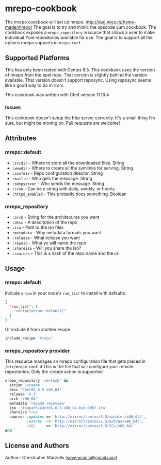 # mrepo-cookbook

The mrepo cookbook will set up mrepo. http://dag.wiee.rs/home-made/mrepo/
The goal is to try and mimic the opscode yum cookbook. The cookbook exposes
a `mrepo_repository` resource that allows a user to make individual Yum 
repositories available for use. The goal is to support all the options mrepo
supports in `mrepo.conf`

## Supported Platforms

This has only been tested with Centos 6.5. This cookbook uses the version of
mrepo from the epel repo. That version is slightly behind the version available.
That version doesn't support reposync. Using reposync seems like a good way to do
mirrors.

This cookbook was written with Chef version 11.16.4

### Issues

This cookbook doesn't setup the http server correctly. It's a small thing I'm
sure, but might be moving on. Pull requests are welcome!

## Attributes

### mrepo::default

* `:srcdir` - Where to store all the downloaded files. String
* `:wwwdir` - Where to create all the symlinks for serving. String
* `:confdir` - Repo configuration director. String
* `:mailto` - Who gets the message. String
* `:smtpserver` - Who sends the message. String
* `:cron` - Can be a string with daily, weekly, or hourly.
* `:httpd_enabled` - This probably does something. Boolean

### mrepo_repository

* `:arch` - String for the architecures you want
* `:desc` - A description of the repo
* `:iso` - Path to the iso files
* `:metadata` - Why metadata formats you want
* `:release` - What release you want
* `:repoid` - What yo will name the repo
* `:shareiso` - Will you share the iso?
* `:sources` - This is a hash of the repo name and the uri

## Usage

### mrepo::default

Include `mrepo` in your node's `run_list` to install with defaults:

```json
{
  "run_list": [
    "recipe[mrepo::default]"
  ]
}
```

Or include it from another recipe

```ruby
include_recipe 'mrepo'
```

### mrepo_repository provider

This resource manages an mrepo configuration file that gets placed in 
`/etc/mrepo.conf.d` This is the file that will configure your remote
repositories. Only the :create action is supported

``` ruby
mrepo_repository 'centos6' do
  action :create
  desc 'CentOS 6.5 x86_64'
  release '6.5'
  arch 'x86_64'
  metadata 'repomd repoview'
  iso '/isopath/CentOS-6.5-x86_64-bin-DVD?.iso'
  shareiso true
  sources :updates => 'http://mirror/centos/6.5/updates/x86_64/',
          :extras  => 'http://mirror/centos/6.5/extras/x86_64/',
          :SCL     => 'http://mirror/centos/6.5/SCL/x86_64/'
end

```

## License and Authors

Author:: Christopher Marzullo (sevenmanin@gmail.com)
